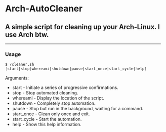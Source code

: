 # Arch-AutoCleaner
## A simple script for cleaning up your Arch-Linux. I use Arch btw.
---
### **Usage**
    $ /cleaner.sh [start|stop|whereami|shutdown|pause|start_once|start_cycle|help]
Arguments:
* start - Initiate a series of progressive confirmations.
* stop  -  Stop automated cleaning.
* whereami  -  Display the location of the script.
* shutdown - Completely stop automation.
* pause - Stop but run in the background, waiting for a command.
* start_once - Clean only once and exit.
* start_cycle - Start the automation.
* help - Show this help information.